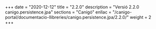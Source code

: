 +++
date        = "2020-12-12"
title       = "2.2.0"
description = "Versió 2.2.0 canigo.persistence.jpa"
sections    = "Canigó"
enllac		= "/canigo-portal/documentacio-llibreries/canigo.persistence.jpa/2.2.0/"
weight		= 2
+++
